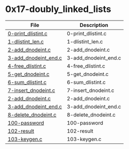 # 0x17-doubly_linked_lists

| File      | Description |
| ----------- | ----------- |
| [0-print_dlistint.c](./0-print_dlistint.c) | 0-print_dlistint.c |
| [1-dlistint_len.c](./1-dlistint_len.c) | 1-dlistint_len.c |
| [2-add_dnodeint.c](./2-add_dnodeint.c) | 2-add_dnodeint.c |
| [3-add_dnodeint_end.c](./3-add_dnodeint_end.c) | 3-add_dnodeint_end.c |
| [4-free_dlistint.c](./4-free_dlistint.c) | 4-free_dlistint.c |
| [5-get_dnodeint.c](./5-get_dnodeint.c) | 5-get_dnodeint.c |
| [6-sum_dlistint.c](./6-sum_dlistint.c) | 6-sum_dlistint.c |
| [7-insert_dnodeint.c](./7-insert_dnodeint.c) | 7-insert_dnodeint.c |
| [2-add_dnodeint.c](./2-add_dnodeint.c) | 2-add_dnodeint.c |
| [3-add_dnodeint_end.c](./3-add_dnodeint_end.c) | 3-add_dnodeint_end.c |
| [8-delete_dnodeint.c](./8-delete_dnodeint.c) | 8-delete_dnodeint.c |
| [100-password](./100-password) | 100-password |
| [102-result](./102-result) | 102-result |
| [103-keygen.c](./103-keygen.c) | 103-keygen.c  |
